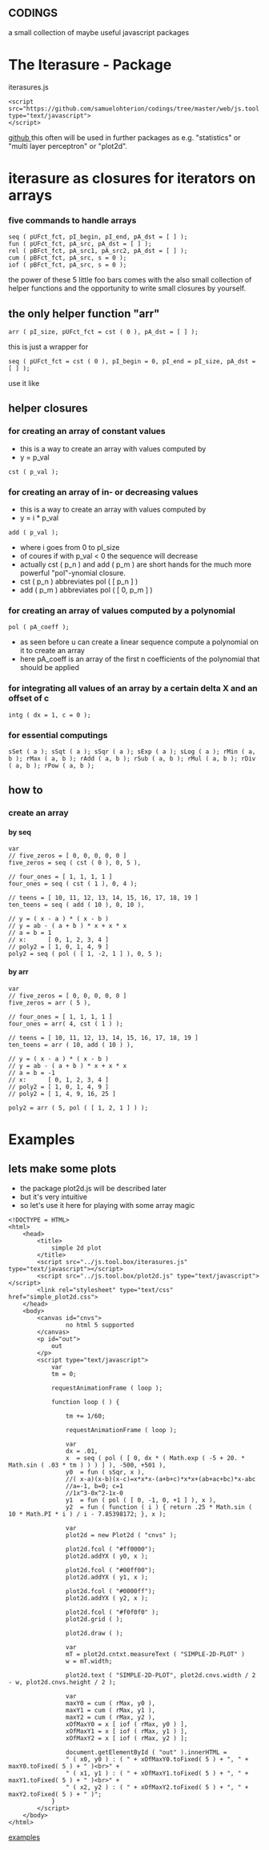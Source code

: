 ## CODINGS

a small collection of maybe useful javascript packages

# The Iterasure - Package
iterasures.js

```
<script src="https://github.com/samuelohterion/codings/tree/master/web/js.tool.box/iterasures.js" type="text/javascript">
</script>
```

[ github ](https://github.com/samuelohterion/codings/blob/master/web/js.tool.box/iterasures.js)
this often will be used in further packages as e.g. "statistics" or "multi layer perceptron" or "plot2d".
# iterasure as closures for iterators on arrays
### five commands to handle arrays

```
seq ( pUFct_fct, pI_begin, pI_end, pA_dst = [ ] );
fun ( pUFct_fct, pA_src, pA_dst = [ ] );
rel ( pBFct_fct, pA_src1, pA_src2, pA_dst = [ ] );
cum ( pBFct_fct, pA_src, s = 0 );
iof ( pBFct_fct, pA_src, s = 0 );
```

the power of these 5 little foo bars comes with the also small collection of helper functions and the opportunity to write small closures by yourself.
## the only helper function "arr"


```
arr ( pI_size, pUFct_fct = cst ( 0 ), pA_dst = [ ] );
```

this is just a wrapper for


```
seq ( pUFct_fct = cst ( 0 ), pI_begin = 0, pI_end = pI_size, pA_dst = [ ] );
```

use it like


## helper closures
### for creating an array of constant values
- this is a way to create an array with values computed by
- y = p_val


```
cst ( p_val );
```

### for creating an array of in- or decreasing values
- this is a way to create an array with values computed by
- y = i * p_val

```
add ( p_val );
```

- where i goes from 0 to pI_size
- of coures if with p_val < 0 the sequence will decrease
- actually cst ( p_n ) and add ( p_m ) are short hands for the much more powerful "pol"-ynomial closure.
- cst ( p_n ) abbreviates pol ( [ p_n ] )
- add ( p_m ) abbreviates pol ( [ 0, p_m ] )

### for creating an array of values computed by a polynomial


```
pol ( pA_coeff );
```

- as seen before u can create a linear sequence compute a polynomial on it to create an array
- here pA_coeff is an array of the first n coefficients of the polynomial that should be applied

### for integrating all values of an array by a certain delta X and an offset of c

```
intg ( dx = 1, c = 0 );
```

### for essential computings


`
sSet ( a );
sSqt ( a );
sSqr ( a );
sExp ( a );
sLog ( a );
rMin ( a, b );
rMax ( a, b );
rAdd ( a, b );
rSub ( a, b );
rMul ( a, b );
rDiv ( a, b );
rPow ( a, b );
`

## how to
### create an array

#### by seq

```
var
// five_zeros = [ 0, 0, 0, 0, 0 ]
five_zeros = seq ( cst ( 0 ), 0, 5 ),

// four_ones = [ 1, 1, 1, 1 ]
four_ones = seq ( cst ( 1 ), 0, 4 );

// teens = [ 10, 11, 12, 13, 14, 15, 16, 17, 18, 19 ]
ten_teens = seq ( add ( 10 ), 0, 10 ),

// y = ( x - a ) * ( x - b )
// y = ab - ( a + b ) * x + x * x
// a = b = 1
// x:      [ 0, 1, 2, 3, 4 ]
// poly2 = [ 1, 0, 1, 4, 9 ]
poly2 = seq ( pol ( [ 1, -2, 1 ] ), 0, 5 );

```
#### by arr


```
var
// five_zeros = [ 0, 0, 0, 0, 0 ]
five_zeros = arr ( 5 ),

// four_ones = [ 1, 1, 1, 1 ]
four_ones = arr( 4, cst ( 1 ) );

// teens = [ 10, 11, 12, 13, 14, 15, 16, 17, 18, 19 ]
ten_teens = arr ( 10, add ( 10 ) ),

// y = ( x - a ) * ( x - b )
// y = ab - ( a + b ) * x + x * x
// a = b = -1
// x:      [ 0, 1, 2, 3, 4 ]
// poly2 = [ 1, 0, 1, 4, 9 ]
// poly2 = [ 1, 4, 9, 16, 25 ]

poly2 = arr ( 5, pol ( [ 1, 2, 1 ] ) );
```

# Examples
## lets make some plots
* the package plot2d.js will be described later
* but it's very intuitive
* so let's use it here for playing with some array magic

```
<!DOCTYPE = HTML>
<html>
	<head>
		<title>
			simple 2d plot
		</title>
		<script src="../js.tool.box/iterasures.js" type="text/javascript"></script>
		<script src="../js.tool.box/plot2d.js" type="text/javascript"></script>
		<link rel="stylesheet" type="text/css" href="simple_plot2d.css">
	</head>
	<body>
		<canvas id="cnvs">
				no html 5 supported
		</canvas>
		<p id="out">
			out
		</p>
		<script type="text/javascript">
			var
			tm = 0;

			requestAnimationFrame ( loop );

			function loop ( ) {

				tm += 1/60;

				requestAnimationFrame ( loop );

				var
				dx = .01,
				x  = seq ( pol ( [ 0, dx * ( Math.exp ( -5 + 20. * Math.sin ( .03 * tm ) ) ) ] ), -500, +501 ),
				y0  = fun ( sSqr, x ),
				//( x-a)(x-b)(x-c)=x*x*x-(a+b+c)*x*x+(ab+ac+bc)*x-abc
				//a=-1, b=0; c=1
				//1x^3-0x^2-1x-0
				y1  = fun ( pol ( [ 0, -1, 0, +1 ] ), x ),
				y2  = fun ( function ( i ) { return .25 * Math.sin ( 10 * Math.PI * i ) / i - 7.85398172; }, x );

				var
				plot2d = new Plot2d ( "cnvs" );

				plot2d.fcol ( "#ff0000");
				plot2d.addYX ( y0, x );

				plot2d.fcol ( "#00ff00");
				plot2d.addYX ( y1, x );

				plot2d.fcol ( "#0000ff");
				plot2d.addYX ( y2, x );

				plot2d.fcol ( "#f0f0f0" );
				plot2d.grid ( );

				plot2d.draw ( );

				var
				mT = plot2d.cntxt.measureText ( "SIMPLE-2D-PLOT" )
				w = mT.width;

				plot2d.text ( "SIMPLE-2D-PLOT", plot2d.cnvs.width / 2 - w, plot2d.cnvs.height / 2 );

				var
				maxY0 = cum ( rMax, y0 ),
				maxY1 = cum ( rMax, y1 ),
				maxY2 = cum ( rMax, y2 ),
				xOfMaxY0 = x [ iof ( rMax, y0 ) ],
				xOfMaxY1 = x [ iof ( rMax, y1 ) ],
				xOfMaxY2 = x [ iof ( rMax, y2 ) ];

				document.getElementById ( "out" ).innerHTML =
				" ( x0, y0 ) : ( " + xOfMaxY0.toFixed( 5 ) + ", " + maxY0.toFixed( 5 ) + " )<br>" +
				" ( x1, y1 ) : ( " + xOfMaxY1.toFixed( 5 ) + ", " + maxY1.toFixed( 5 ) + " )<br>" +
				" ( x2, y2 ) : ( " + xOfMaxY2.toFixed( 5 ) + ", " + maxY2.toFixed( 5 ) + " )";
			}
		</script>
	</body>
</html>
```

[examples](index.html)
